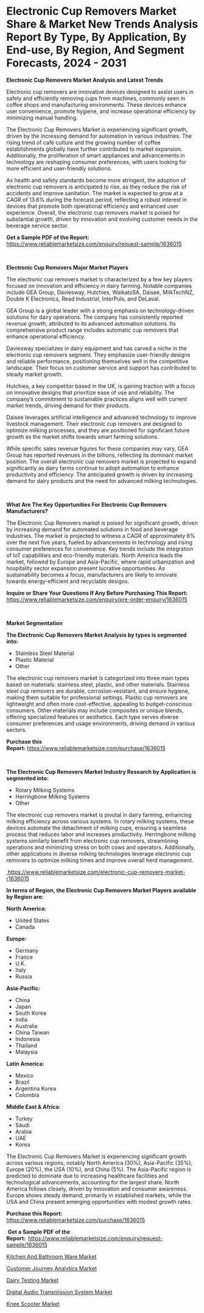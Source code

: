 <p><h1>Electronic Cup Removers Market Share & Market New Trends Analysis Report By Type, By Application, By End-use, By Region, And Segment Forecasts, 2024 - 2031</h1></p><p><strong>Electronic Cup Removers Market Analysis and Latest Trends</strong></p>
<p><p>Electronic cup removers are innovative devices designed to assist users in safely and efficiently removing cups from machines, commonly seen in coffee shops and manufacturing environments. These devices enhance user convenience, promote hygiene, and increase operational efficiency by minimizing manual handling. </p><p>The Electronic Cup Removers Market is experiencing significant growth, driven by the increasing demand for automation in various industries. The rising trend of café culture and the growing number of coffee establishments globally have further contributed to market expansion. Additionally, the proliferation of smart appliances and advancements in technology are reshaping consumer preferences, with users looking for more efficient and user-friendly solutions.</p><p>As health and safety standards become more stringent, the adoption of electronic cup removers is anticipated to rise, as they reduce the risk of accidents and improve sanitation. The market is expected to grow at a CAGR of 13.6% during the forecast period, reflecting a robust interest in devices that promote both operational efficiency and enhanced user experience. Overall, the electronic cup removers market is poised for substantial growth, driven by innovation and evolving customer needs in the beverage service sector.</p></p>
<p><strong>Get a Sample PDF of the Report:&nbsp;</strong> <a href="https://www.reliablemarketsize.com/enquiry/request-sample/1636015">https://www.reliablemarketsize.com/enquiry/request-sample/1636015</a></p>
<p>&nbsp;</p>
<p><strong>Electronic Cup Removers Major Market Players</strong></p>
<p><p>The electronic cup removers market is characterized by a few key players focused on innovation and efficiency in dairy farming. Notable companies include GEA Group, Daviesway, Hutchies, WaikatoSA, Daisee, MilkTechNZ, Double K Electronics, Read Industrial, InterPuls, and DeLaval. </p><p>GEA Group is a global leader with a strong emphasis on technology-driven solutions for dairy operations. The company has consistently reported revenue growth, attributed to its advanced automation solutions. Its comprehensive product range includes automatic cup removers that enhance operational efficiency.</p><p>Daviesway specializes in dairy equipment and has carved a niche in the electronic cup removers segment. They emphasize user-friendly designs and reliable performance, positioning themselves well in the competitive landscape. Their focus on customer service and support has contributed to steady market growth.</p><p>Hutchies, a key competitor based in the UK, is gaining traction with a focus on innovative designs that prioritize ease of use and reliability. The company’s commitment to sustainable practices aligns well with current market trends, driving demand for their products.</p><p>Daisee leverages artificial intelligence and advanced technology to improve livestock management. Their electronic cup removers are designed to optimize milking processes, and they are positioned for significant future growth as the market shifts towards smart farming solutions.</p><p>While specific sales revenue figures for these companies may vary, GEA Group has reported revenues in the billions, reflecting its dominant market position. The overall electronic cup removers market is projected to expand significantly as dairy farms continue to adopt automation to enhance productivity and efficiency. The anticipated growth is driven by increasing demand for dairy products and the need for advanced milking technologies.</p></p>
<p>&nbsp;</p>
<p><strong>What Are The Key Opportunities For Electronic Cup Removers Manufacturers?</strong></p>
<p><p>The Electronic Cup Removers market is poised for significant growth, driven by increasing demand for automated solutions in food and beverage industries. The market is projected to witness a CAGR of approximately 8% over the next five years, fueled by advancements in technology and rising consumer preferences for convenience. Key trends include the integration of IoT capabilities and eco-friendly materials. North America leads the market, followed by Europe and Asia-Pacific, where rapid urbanization and hospitality sector expansion present lucrative opportunities. As sustainability becomes a focus, manufacturers are likely to innovate towards energy-efficient and recyclable designs.</p></p>
<p><strong>Inquire or Share Your Questions If Any Before Purchasing This Report:</strong> <a href="https://www.reliablemarketsize.com/enquiry/pre-order-enquiry/1636015">https://www.reliablemarketsize.com/enquiry/pre-order-enquiry/1636015</a></p>
<p>&nbsp;</p>
<p><strong>Market Segmentation</strong></p>
<p><strong>The Electronic Cup Removers Market Analysis by types is segmented into:</strong></p>
<p><ul><li>Stainless Steel Material</li><li>Plastic Material</li><li>Other</li></ul></p>
<p><p>The electronic cup removers market is categorized into three main types based on materials: stainless steel, plastic, and other materials. Stainless steel cup removers are durable, corrosion-resistant, and ensure hygiene, making them suitable for professional settings. Plastic cup removers are lightweight and often more cost-effective, appealing to budget-conscious consumers. Other materials may include composites or unique blends, offering specialized features or aesthetics. Each type serves diverse consumer preferences and usage environments, driving demand in various sectors.</p></p>
<p><strong>Purchase this Report:&nbsp;</strong><a href="https://www.reliablemarketsize.com/purchase/1636015">https://www.reliablemarketsize.com/purchase/1636015</a></p>
<p>&nbsp;</p>
<p><strong>The Electronic Cup Removers Market Industry Research by Application is segmented into:</strong></p>
<p><ul><li>Rotary Milking Systems</li><li>Herringbone Milking Systems</li><li>Other</li></ul></p>
<p><p>The electronic cup removers market is pivotal in dairy farming, enhancing milking efficiency across various systems. In rotary milking systems, these devices automate the detachment of milking cups, ensuring a seamless process that reduces labor and increases productivity. Herringbone milking systems similarly benefit from electronic cup removers, streamlining operations and minimizing stress on both cows and operators. Additionally, other applications in diverse milking technologies leverage electronic cup removers to optimize milking times and improve overall herd management.</p></p>
<p><a href="https://www.reliablemarketsize.com/electronic-cup-removers-market-r1636015">&nbsp;https://www.reliablemarketsize.com/electronic-cup-removers-market-r1636015</a></p>
<p><strong>In terms of Region, the Electronic Cup Removers Market Players available by Region are:</strong></p>
<p>
    <p> <strong> North America: </strong>
        <ul>
            <li>United States</li>
            <li>Canada</li>
        </ul>
        </p> 
    <p> <strong> Europe: </strong>
        <ul>
            <li>Germany</li>
            <li>France</li>
            <li>U.K.</li>
            <li>Italy</li>
            <li>Russia</li>
        </ul>
        </p> 
    <p> <strong> Asia-Pacific: </strong>
        <ul>
            <li>China</li>
            <li>Japan</li>
            <li>South Korea</li>
            <li>India</li>
            <li>Australia</li>
            <li>China Taiwan</li>
            <li>Indonesia</li>
            <li>Thailand</li>
            <li>Malaysia</li>
        </ul>
        </p> 
    <p> <strong> Latin America: </strong>
        <ul>
            <li>Mexico</li>
            <li>Brazil</li>
            <li>Argentina Korea</li>
            <li>Colombia</li>
        </ul>
        </p> 
    <p> <strong> Middle East & Africa: </strong>
        <ul>
            <li>Turkey</li>
            <li>Saudi</li>
            <li>Arabia</li>
            <li>UAE</li>
            <li>Korea</li>
        </ul>
    </p>
    </p>
<p><p>The Electronic Cup Removers Market is experiencing significant growth across various regions, notably North America (30%), Asia-Pacific (35%), Europe (20%), the USA (10%), and China (5%). The Asia-Pacific region is predicted to dominate due to increasing healthcare facilities and technological advancements, accounting for the largest share. North America follows closely, driven by innovation and consumer awareness. Europe shows steady demand, primarily in established markets, while the USA and China present emerging opportunities with modest growth rates.</p></p>
<p><strong>Purchase this Report: </strong><a href="https://www.reliablemarketsize.com/purchase/1636015">https://www.reliablemarketsize.com/purchase/1636015</a></p>
<p>&nbsp;<strong>Get a Sample PDF of the Report:&nbsp;&nbsp;</strong><a href="https://www.reliablemarketsize.com/enquiry/request-sample/1636015">https://www.reliablemarketsize.com/enquiry/request-sample/1636015</a></p>
<p><strong></strong></p>
<p><p><a href="https://medium.com/@eunicevaughan35/kitchen-and-bathroom-ware-market-insights-product-type-application-trends-and-regional-analysis-d04792332e10?postPublishedType=repub">Kitchen And Bathroom Ware Market</a></p><p><a href="https://www.linkedin.com/pulse/strategic-roadmap-success-global-customer-journey-analytics-market-8uadc?trackingId=TOVHcbwxSn6L0WCYFtWsEA%3D%3D">Customer Journey Analytics Market</a></p><p><a href="https://www.linkedin.com/pulse/what-factors-influence-dairy-testing-market-coming-years-product-9s92c">Dairy Testing Market</a></p><p><a href="https://medium.com/@eunicevaughan35/analyzing-key-drivers-in-the-digital-audio-transmission-system-market-market-trends-and-future-0477693169d1?postPublishedType=repub">Digital Audio Transmission System Market</a></p><p><a href="https://issuu.com/reportprime-2/docs/knee-scooter-market-size-2030.pptx_44adcf01c56464">Knee Scooter Market</a></p></p>